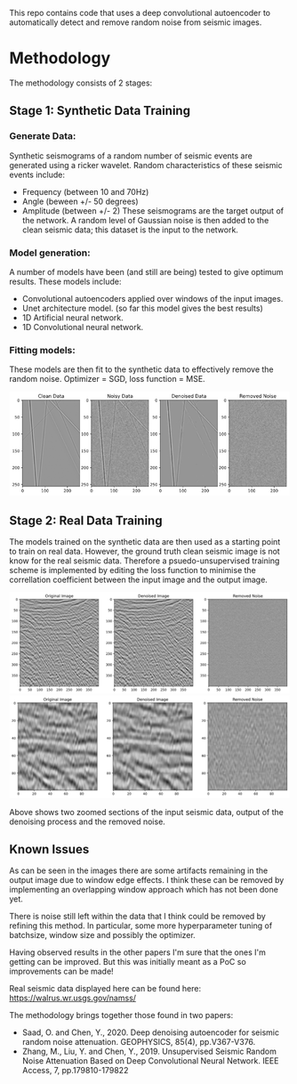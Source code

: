 This repo contains code that uses a deep convolutional autoencoder to automatically detect and remove random noise from seismic images. 

# Methodology
The methodology consists of 2 stages:
## Stage 1: Synthetic Data Training
### Generate Data:
Synthetic seismograms of a random number of seismic events are generated using a ricker wavelet. Random characteristics of these seismic events include: 
* Frequency (between 10 and 70Hz) 
* Angle (beween +/- 50 degrees)
* Amplitude (between +/- 2)
These seismograms are the target output of the network. A random level of Gaussian noise is then added to the clean seismic data; this dataset is the input to the network. 
### Model generation: 
A number of models have been (and still are being) tested to give optimum results. These models include: 
* Convolutional autoencoders applied over windows of the input images.
* Unet architecture model. (so far this model gives the best results)
* 1D Artificial neural network.
* 1D Convolutional neural network. 
### Fitting models: 
These models are then fit to the synthetic data to effectively remove the random noise. Optimizer = SGD, loss function = MSE.

![](https://github.com/Greveley/AutoEncoderImageDenoise/blob/master/tmp/Output.png)

## Stage 2: Real Data Training
The models trained on the synthetic data are then used as a starting point to train on real data. However, the ground truth clean seismic image is not know for the real seismic data. Therefore a psuedo-unsupervised training scheme is implemented by editing the loss function to minimise the correllation coefficient between the input image and the output image. 

![](https://github.com/Greveley/AutoEncoderImageDenoise/blob/master/tmp/ROutput.png)
![](https://github.com/Greveley/AutoEncoderImageDenoise/blob/master/tmp/ROutputZm.png)


Above shows two zoomed sections of the input seismic data, output of the denoising process and the removed noise. 

## Known Issues
As can be seen in the images there are some artifacts remaining in the output image due to window edge effects. I think these can be removed by implementing an overlapping window approach which has not been done yet. 

There is noise still left within the data that I think could be removed by refining this method. In particular, some more hyperparameter tuning of batchsize, window size and possibly the optimizer. 

Having observed results in the other papers I'm sure that the ones I'm getting can be improved. But this was initially meant as a PoC so improvements can be made!

Real seismic data displayed here can be found here: https://walrus.wr.usgs.gov/namss/

The methodology brings together those found in two papers: 
* Saad, O. and Chen, Y., 2020. Deep denoising autoencoder for seismic random noise attenuation. GEOPHYSICS, 85(4), pp.V367-V376.
* Zhang, M., Liu, Y. and Chen, Y., 2019. Unsupervised Seismic Random Noise Attenuation Based on Deep Convolutional Neural Network. IEEE Access, 7, pp.179810-179822
